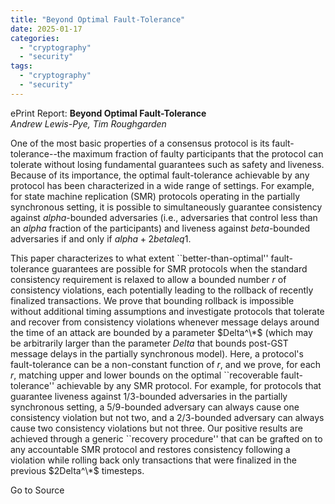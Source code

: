 ```yaml
---
title: "Beyond Optimal Fault-Tolerance"
date: 2025-01-17
categories: 
  - "cryptography"
  - "security"
tags: 
  - "cryptography"
  - "security"
---
```


ePrint Report: **Beyond Optimal Fault-Tolerance**  
_Andrew Lewis-Pye, Tim Roughgarden_

One of the most basic properties of a consensus protocol is its fault-tolerance--the maximum fraction of faulty participants that the protocol can tolerate without losing fundamental guarantees such as safety and liveness. Because of its importance, the optimal fault-tolerance achievable by any protocol has been characterized in a wide range of settings. For example, for state machine replication (SMR) protocols operating in the partially synchronous setting, it is possible to simultaneously guarantee consistency against $alpha$-bounded adversaries (i.e., adversaries that control less than an $alpha$ fraction of the participants) and liveness against $beta$-bounded adversaries if and only if $alpha + 2beta leq 1$.  
  
This paper characterizes to what extent \`\`better-than-optimal'' fault-tolerance guarantees are possible for SMR protocols when the standard consistency requirement is relaxed to allow a bounded number $r$ of consistency violations, each potentially leading to the rollback of recently finalized transactions. We prove that bounding rollback is impossible without additional timing assumptions and investigate protocols that tolerate and recover from consistency violations whenever message delays around the time of an attack are bounded by a parameter $Delta^\*$ (which may be arbitrarily larger than the parameter $Delta$ that bounds post-GST message delays in the partially synchronous model). Here, a protocol's fault-tolerance can be a non-constant function of $r$, and we prove, for each $r$, matching upper and lower bounds on the optimal \`\`recoverable fault-tolerance'' achievable by any SMR protocol. For example, for protocols that guarantee liveness against 1/3-bounded adversaries in the partially synchronous setting, a 5/9-bounded adversary can always cause one consistency violation but not two, and a 2/3-bounded adversary can always cause two consistency violations but not three. Our positive results are achieved through a generic \`\`recovery procedure'' that can be grafted on to any accountable SMR protocol and restores consistency following a violation while rolling back only transactions that were finalized in the previous $2Delta^\*$ timesteps.

Go to Source
